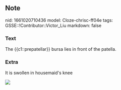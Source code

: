 ## Note
nid: 1661020710436
model: Cloze-chrisc-ff04e
tags: GSSE::!Contributor::Victor_Liu
markdown: false

### Text
The {{c1::prepatellar}} bursa lies in front of the patella.

### Extra
It is swollen in housemaid's knee
<div><img src="Prepatellar_bursa.png"></div>
